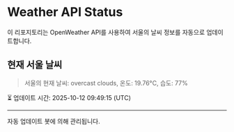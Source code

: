 
# Weather API Status

이 리포지토리는 OpenWeather API를 사용하여 서울의 날씨 정보를 자동으로 업데이트합니다.

## 현재 서울 날씨
> 서울의 현재 날씨: overcast clouds, 온도: 19.76°C, 습도: 77%

⏳ 업데이트 시간: 2025-10-12 09:49:15 (UTC)

---
자동 업데이트 봇에 의해 관리됩니다.
